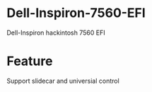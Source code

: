 # Dell-Inspiron-7560-EFI
Dell-Inspiron hackintosh 7560 EFI

# Feature
Support slidecar and universial control
